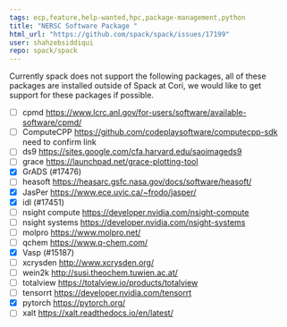 ```yaml
---
tags: ecp,feature,help-wanted,hpc,package-management,python
title: "NERSC Software Package "
html_url: "https://github.com/spack/spack/issues/17199"
user: shahzebsiddiqui
repo: spack/spack
---
```


Currently spack does not support the following packages, all of these packages are installed outside of Spack at Cori, we would like to get support for these packages if possible.
- [ ] cpmd https://www.lcrc.anl.gov/for-users/software/available-software/cpmd/
- [ ] ComputeCPP https://github.com/codeplaysoftware/computecpp-sdk need to confirm link 
- [ ] ds9 https://sites.google.com/cfa.harvard.edu/saoimageds9
- [ ] grace https://launchpad.net/grace-plotting-tool
- [x] GrADS (#17476)
- [ ] heasoft https://heasarc.gsfc.nasa.gov/docs/software/heasoft/
- [x] JasPer https://www.ece.uvic.ca/~frodo/jasper/
- [x] idl (#17451)
- [ ] nsight compute https://developer.nvidia.com/nsight-compute
- [ ] nsight systems https://developer.nvidia.com/nsight-systems
- [ ] molpro https://www.molpro.net/
- [ ] qchem https://www.q-chem.com/
- [x] Vasp (#15187)
- [ ] xcrysden http://www.xcrysden.org/
- [ ] wein2k http://susi.theochem.tuwien.ac.at/
- [ ] totalview https://totalview.io/products/totalview
- [ ] tensorrt https://developer.nvidia.com/tensorrt
- [x] pytorch https://pytorch.org/
- [ ] xalt https://xalt.readthedocs.io/en/latest/
